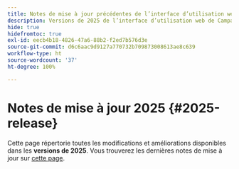 ```yaml
---
title: Notes de mise à jour précédentes de l’interface d’utilisation web de Campaign v8
description: Versions de 2025 de l’interface d’utilisation web de Campaign
hide: true
hidefromtoc: true
exl-id: eecb4b18-4826-47a6-88b2-f2ed7b576d3e
source-git-commit: d6c6aac9d9127a770732b709873008613ae8c639
workflow-type: ht
source-wordcount: '37'
ht-degree: 100%

---
```


# Notes de mise à jour 2025 {#2025-release}

Cette page répertorie toutes les modifications et améliorations disponibles dans les **versions de 2025**. Vous trouverez les dernières notes de mise à jour sur [cette page](release-notes.md).